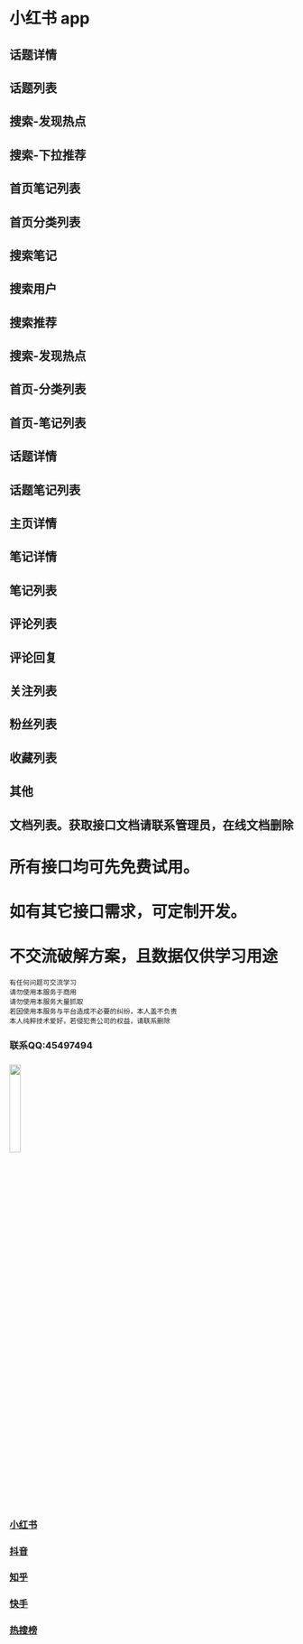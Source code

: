 <!--    
# xiaohongshu     
##  小红书数据采集， 原生官方api, 支持日采400万+！  
##  数据均为app实时数据，非市面上缓存数据，请自行鉴定。

### 返回code常用状态码说明
|状态码|说明|
|--|--|
|0|仅表示请求成功|
|401004|用户不存在,请先开户|
|401005|用户被锁定|
|401017|次数用完|
|401018|token缺失|
|500001|系统内部异常|
|500002|请求有问题|

-->

# 小红书 app 
## 话题详情
## 话题列表
## 搜索-发现热点
## 搜索-下拉推荐
## 首页笔记列表
## 首页分类列表
## 搜索笔记
## 搜索用户
## 搜索推荐
## 搜索-发现热点
## 首页-分类列表
## 首页-笔记列表
## 话题详情
## 话题笔记列表
## 主页详情
## 笔记详情
## 笔记列表
## 评论列表
## 评论回复
## 关注列表
## 粉丝列表
## 收藏列表
## 其他
## 文档列表。获取接口文档请联系管理员，在线文档删除

# 所有接口均可先免费试用。
# 如有其它接口需求，可定制开发。
# 不交流破解方案，且数据仅供学习用途

```
有任何问题可交流学习  
请勿使用本服务于商用   
请勿使用本服务大量抓取   
若因使用本服务与平台造成不必要的纠纷，本人盖不负责  
本人纯粹技术爱好，若侵犯贵公司的权益，请联系删除
``` 

### 联系QQ:45497494
###
<img src="https://qr.api.cli.im/newqr/create?data=https%253A%252F%252Fqm.qq.com%252Fcgi-bin%252Fqm%252Fqr%253Fk%253DgsXU_14bQsI8BdSevrFzHU7vIYnRCnFQ%2526noverify%253D0&level=H&transparent=false&bgcolor=%23FFFFFF&forecolor=%23000000&blockpixel=12&marginblock=1&logourl=&logoshape=no&size=500&kid=cliim&key=211db538a2ba8c28441f5d952fe165db" width="20%">

### [小红书](https://github.com/canglingzhiyue/xiaohongshu)
### [抖音](https://github.com/canglingzhiyue/douyin)
### [知乎](https://github.com/canglingzhiyue/zhihu)
### [快手](https://github.com/canglingzhiyue/kuaishou)
### [热搜榜](https://github.com/canglingzhiyue/hot_search)
 <!--
~~### 或者添加TG(@XHSAPI)：~~
###
~~![tg](https://api.isoyu.com/qr/?m=0&e=L&p=10&url=https%3A%2F%2Ft.me%2Fxhsapi)~~


-->
